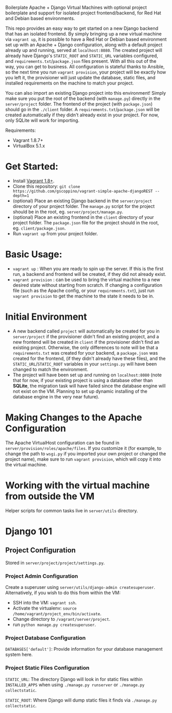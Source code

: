 Boilerplate Apache + Django Virtual Machines with optional project boilerplate
and support for isolated project frontend/backend, for Red Hat and Debian based
environments.

This repo provides an easy way to get started on a new Django backend that has an
isolated frontend. By simply bringing up a new virtual machine via `vagrant up`,
it is possible to have a Red Hat or Debian based environment set up with an
Apache + Django configuration, along with a default project already up and running,
served at `localhost:8080`. The created project will already have Django's
`STATIC_ROOT` and `STATIC_URL` variables configured, and `requirements.txt`/`package.json`
files present. With all this out of the way, you can get to business. All configuration
is stateful thanks to Ansible, so the next time you run `vagrant provision`, your
project will be exactly how you left it, the provisioner will just update
the database, static files, and installed requirements on the machine to match your project.

You can also import an existing Django project into this environment! Simply make
sure you put the root of the backend (with `manage.py`) directly in the
`server/project` folder. The frontend of the project (with `package.json`) should go in
the `./client` folder. A `requirements.txt`/`package.json` will be created automatically
if they didn't already exist in your project.
For now, only SQLite will work for importing.

Requirements:

* Vagrant 1.8.7+
* VirtualBox 5.1.x

# Get Started:

* Install [Vagrant 1.8+](https://www.vagrantup.com/).
* Clone this repository:
`git clone https://github.com/gscoppino/vagrant-simple-apache-djangoREST --depth=1`
* (optional) Place an existing Django backend in the `server/project` directory
of your project folder. The `manage.py` script for the project should be in the root,
eg. `server/project/manage.py`.
* (optional) Place an existing frontend in the `client` directory of your project folder. The
`package.json` file for the project should in the root, eg. `client/package.json`.
* Run `vagrant up` from your project folder.

# Basic Usage:

* `vagrant up` :  When you are ready to spin up the server. If this is the first run,
a backend and frontend will be created, if they did not already exist.
* `vagrant provision` : can be used to bring the virtual machine to a new
desired state without starting from scratch. If changing a configuration file
(such as the Apache config, or your `requirements.txt`), just run
`vagrant provision` to get the machine to the state it needs to be in.

# Initial Environment

* A new backend called `project` will automatically be created for you in
`server/project` if the provisioner didn't find an existing project, and a new
frontend will be created in `client` if the provisioner didn't find an existing
project. Otherwise, the only differences to note will be that a `requirements.txt`
was created for your backend, a `package.json` was created for the frontend,
(if they didn't already have these files), and the `STATIC_URL`/`STATIC_ROOT` variables
in your `settings.py` will have been changed to match the environment.
* The project will have been set up and running on `localhost:8080` (note that
  for now, if your existing project is using a database other than **SQLite**,
  the migration task will have failed since the database engine will not exist
  on the VM. Planning to set up dynamic installing
  of the database engine in the very near future).

# Making Changes to the Apache Configuration

The Apache VirtualHost configuration can be found in
`server/provision/roles/apache/files`. If you customize it (for example, to
change the path to `wsgi.py` if you imported your own project or changed the
project name), make sure to run `vagrant provision`, which will copy it
into the virtual machine.

# Working with the virtual machine from outside the VM

Helper scripts for common tasks live in `server/utils` directory.

# Django 101

## Project Configuration

Stored in `server/project/project/settings.py`.

### Project Admin Configuration ###

Create a superuser using `server/utils/django-admin createsuperuser`.
Alternatively, if you wish to do this from within the VM:
* SSH into the VM: `vagrant ssh`.
* Activate the virtualenv: `source /home/vagrant/project_env/bin/activate`.
* Change directory to `/vagrant/server/project`.
* run `python manage.py createsuperuser`.

### Project Database Configuration ####

`DATABASES['default']`: Provide information for your database
management system here.

### Project Static Files Configuration ####

`STATIC_URL`: The directory Django will look in for static files within `INSTALLED_APPS` when using `./manage.py runserver` or `./manage.py collectstatic`.

`STATIC_ROOT`: Where Django will dump static files it finds via `./manage.py collectstatic`.
